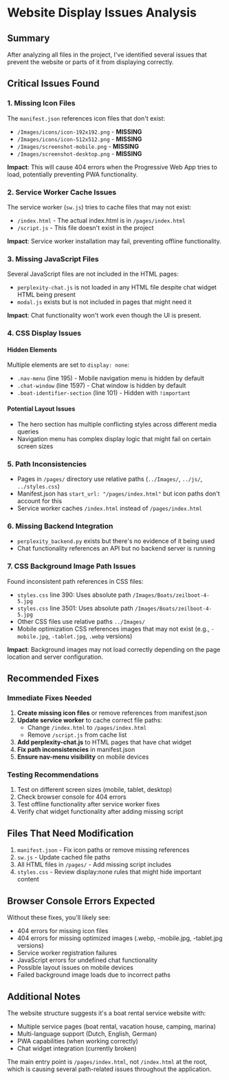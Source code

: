 # Website Display Issues Analysis

## Summary
After analyzing all files in the project, I've identified several issues that prevent the website or parts of it from displaying correctly.

## Critical Issues Found

### 1. Missing Icon Files
The `manifest.json` references icon files that don't exist:
- `/Images/icons/icon-192x192.png` - **MISSING**
- `/Images/icons/icon-512x512.png` - **MISSING**
- `/Images/screenshot-mobile.png` - **MISSING**
- `/Images/screenshot-desktop.png` - **MISSING**

**Impact**: This will cause 404 errors when the Progressive Web App tries to load, potentially preventing PWA functionality.

### 2. Service Worker Cache Issues
The service worker (`sw.js`) tries to cache files that may not exist:
- `/index.html` - The actual index.html is in `/pages/index.html`
- `/script.js` - This file doesn't exist in the project

**Impact**: Service worker installation may fail, preventing offline functionality.

### 3. Missing JavaScript Files
Several JavaScript files are not included in the HTML pages:
- `perplexity-chat.js` is not loaded in any HTML file despite chat widget HTML being present
- `modal.js` exists but is not included in pages that might need it

**Impact**: Chat functionality won't work even though the UI is present.

### 4. CSS Display Issues

#### Hidden Elements
Multiple elements are set to `display: none`:
- `.nav-menu` (line 195) - Mobile navigation menu is hidden by default
- `.chat-window` (line 1597) - Chat window is hidden by default
- `.boat-identifier-section` (line 101) - Hidden with `!important`

#### Potential Layout Issues
- The hero section has multiple conflicting styles across different media queries
- Navigation menu has complex display logic that might fail on certain screen sizes

### 5. Path Inconsistencies
- Pages in `/pages/` directory use relative paths (`../Images/`, `../js/`, `../styles.css`)
- Manifest.json has `start_url: "/pages/index.html"` but icon paths don't account for this
- Service worker caches `/index.html` instead of `/pages/index.html`

### 6. Missing Backend Integration
- `perplexity_backend.py` exists but there's no evidence of it being used
- Chat functionality references an API but no backend server is running

### 7. CSS Background Image Path Issues
Found inconsistent path references in CSS files:
- `styles.css` line 390: Uses absolute path `/Images/Boats/zeilboot-4-5.jpg`
- `styles.css` line 3501: Uses absolute path `/Images/Boats/zeilboot-4-5.jpg`
- Other CSS files use relative paths `../Images/`
- Mobile optimization CSS references images that may not exist (e.g., `-mobile.jpg`, `-tablet.jpg`, `.webp` versions)

**Impact**: Background images may not load correctly depending on the page location and server configuration.

## Recommended Fixes

### Immediate Fixes Needed

1. **Create missing icon files** or remove references from manifest.json
2. **Update service worker** to cache correct file paths:
   - Change `/index.html` to `/pages/index.html`
   - Remove `/script.js` from cache list
3. **Add perplexity-chat.js** to HTML pages that have chat widget
4. **Fix path inconsistencies** in manifest.json
5. **Ensure nav-menu visibility** on mobile devices

### Testing Recommendations

1. Test on different screen sizes (mobile, tablet, desktop)
2. Check browser console for 404 errors
3. Test offline functionality after service worker fixes
4. Verify chat widget functionality after adding missing script

## Files That Need Modification

1. `manifest.json` - Fix icon paths or remove missing references
2. `sw.js` - Update cached file paths
3. All HTML files in `/pages/` - Add missing script includes
4. `styles.css` - Review display:none rules that might hide important content

## Browser Console Errors Expected

Without these fixes, you'll likely see:
- 404 errors for missing icon files
- 404 errors for missing optimized images (.webp, -mobile.jpg, -tablet.jpg versions)
- Service worker registration failures
- JavaScript errors for undefined chat functionality
- Possible layout issues on mobile devices
- Failed background image loads due to incorrect paths

## Additional Notes

The website structure suggests it's a boat rental service website with:
- Multiple service pages (boat rental, vacation house, camping, marina)
- Multi-language support (Dutch, English, German)
- PWA capabilities (when working correctly)
- Chat widget integration (currently broken)

The main entry point is `/pages/index.html`, not `/index.html` at the root, which is causing several path-related issues throughout the application.